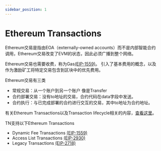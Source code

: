 ```yaml
---
sidebar_position: 1
---
```


# Ethereum Transactions

Ethereum交易是指由EOA（externally-owned accounts）而不是内部智能合约调用，Ethereum交易改变了EVM的状态，因此必须广播到整个网络。

Ethereum交易也需要收费，称为Gas[(EIP-1559)](https://eips.ethereum.org/EIPS/eip-1559)。 引入了基本费用的概念，以及作为激励矿工将特定交易包含到区块中的优先费用。

Ethereum交易有三类

- 常规交易：从一个账户到另一个账户 像是Transfer
- 合约部署交易：没有to地址的交易，合约代码在data字段中发送。
- 合约执行：与已完成部署的合约进行交互的交易，其中to地址为合约地址。

有关Ethereum Transactions以及Transaction lifecycle相关的内容，[查看这里](https://ethereum.org/en/developers/docs/transactions/)。

TN支持以下Ethereum Transactions

- Dynamic Fee Transactions [(EIP-1559)](https://eips.ethereum.org/EIPS/eip-1559)
- Access List Transactions [(EIP-2930)](https://eips.ethereum.org/EIPS/eip-2930)
- Legacy Transactions [(EIP-2718)](https://eips.ethereum.org/EIPS/eip-2718)

